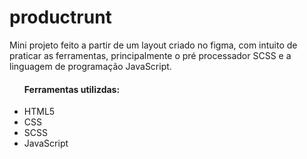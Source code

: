# productrunt

<p>Mini projeto feito a partir de um layout criado no figma, com intuito de praticar as ferramentas, principalmente o pré processador SCSS e a linguagem de programação JavaScript.</p>

<ul>
    <h4>Ferramentas utilizdas: </h4>
    <li>HTML5</li>
    <li>CSS</li>
    <li>SCSS</li>
    <li>JavaScript</li>
</ul>